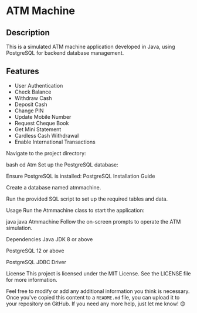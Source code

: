# ATM Machine

## Description
This is a simulated ATM machine application developed in Java, using PostgreSQL for backend database management.

## Features
- User Authentication
- Check Balance
- Withdraw Cash
- Deposit Cash
- Change PIN
- Update Mobile Number
- Request Cheque Book
- Get Mini Statement
- Cardless Cash Withdrawal
- Enable International Transactions

Navigate to the project directory:

bash
cd Atm
Set up the PostgreSQL database:

Ensure PostgreSQL is installed: PostgreSQL Installation Guide

Create a database named atmmachine.

Run the provided SQL script to set up the required tables and data.

Usage
Run the Atmmachine class to start the application:

java
java Atmmachine
Follow the on-screen prompts to operate the ATM simulation.

Dependencies
Java JDK 8 or above

PostgreSQL 12 or above

PostgreSQL JDBC Driver

License
This project is licensed under the MIT License. See the LICENSE file for more information.




Feel free to modify or add any additional information you think is necessary. Once you've copied this content to a `README.md` file, you can upload it to your repository on GitHub. If you need any more help, just let me know! 😊


